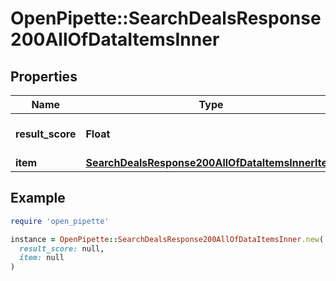 # OpenPipette::SearchDealsResponse200AllOfDataItemsInner

## Properties

| Name | Type | Description | Notes |
| ---- | ---- | ----------- | ----- |
| **result_score** | **Float** | Search result relevancy | [optional] |
| **item** | [**SearchDealsResponse200AllOfDataItemsInnerItem**](SearchDealsResponse200AllOfDataItemsInnerItem.md) |  | [optional] |

## Example

```ruby
require 'open_pipette'

instance = OpenPipette::SearchDealsResponse200AllOfDataItemsInner.new(
  result_score: null,
  item: null
)
```

